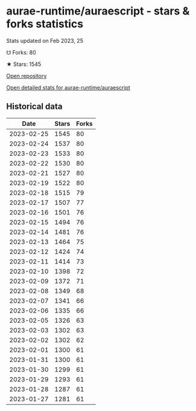 # aurae-runtime/auraescript - stars & forks statistics

Stats updated on Feb 2023, 25

☋ Forks: 80

★ Stars: 1545

[Open repository](https://github.com/aurae-runtime/auraescript)

[Open detailed stats for aurae-runtime/auraescript](https://reviewgithub.com/rep/aurae-runtime/auraescript)

## Historical data
| Date | Stars | Forks |
|------|-------|-------|
| 2023-02-25 | 1545 | 80 | 
| 2023-02-24 | 1537 | 80 | 
| 2023-02-23 | 1533 | 80 | 
| 2023-02-22 | 1530 | 80 | 
| 2023-02-21 | 1527 | 80 | 
| 2023-02-19 | 1522 | 80 | 
| 2023-02-18 | 1515 | 79 | 
| 2023-02-17 | 1507 | 77 | 
| 2023-02-16 | 1501 | 76 | 
| 2023-02-15 | 1494 | 76 | 
| 2023-02-14 | 1481 | 76 | 
| 2023-02-13 | 1464 | 75 | 
| 2023-02-12 | 1424 | 74 | 
| 2023-02-11 | 1414 | 73 | 
| 2023-02-10 | 1398 | 72 | 
| 2023-02-09 | 1372 | 71 | 
| 2023-02-08 | 1349 | 68 | 
| 2023-02-07 | 1341 | 66 | 
| 2023-02-06 | 1335 | 66 | 
| 2023-02-05 | 1326 | 63 | 
| 2023-02-03 | 1302 | 63 | 
| 2023-02-02 | 1302 | 62 | 
| 2023-02-01 | 1300 | 61 | 
| 2023-01-31 | 1300 | 61 | 
| 2023-01-30 | 1299 | 61 | 
| 2023-01-29 | 1293 | 61 | 
| 2023-01-28 | 1287 | 61 | 
| 2023-01-27 | 1281 | 61 | 

